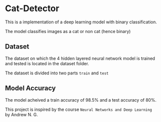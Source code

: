# Cat-Detector
This is a implementation of a deep learning model with binary classification.

The model classifies images as a cat or non cat (hence binary)
## Dataset
The dataset on which the 4 hidden layered neural network model is trained and tested is located in the dataset folder.

The dataset is divided into two parts `train` and `test`
## Model Accuracy
The model acheived a train accuracy of $98.5\%$ and a test accuracy of $80\%$. 

This project is inspired by the course `Neural Networks and Deep Learning` by Andrew N. G.



